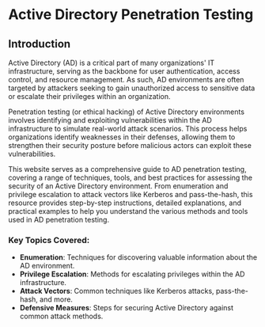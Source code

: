 # Active Directory Penetration Testing

## Introduction

Active Directory (AD) is a critical part of many organizations' IT infrastructure, serving as the backbone for user authentication, access control, and resource management. As such, AD environments are often targeted by attackers seeking to gain unauthorized access to sensitive data or escalate their privileges within an organization.

Penetration testing (or ethical hacking) of Active Directory environments involves identifying and exploiting vulnerabilities within the AD infrastructure to simulate real-world attack scenarios. This process helps organizations identify weaknesses in their defenses, allowing them to strengthen their security posture before malicious actors can exploit these vulnerabilities.

This website serves as a comprehensive guide to AD penetration testing, covering a range of techniques, tools, and best practices for assessing the security of an Active Directory environment. From enumeration and privilege escalation to attack vectors like Kerberos and pass-the-hash, this resource provides step-by-step instructions, detailed explanations, and practical examples to help you understand the various methods and tools used in AD penetration testing.


### Key Topics Covered:
- **Enumeration**: Techniques for discovering valuable information about the AD environment.
- **Privilege Escalation**: Methods for escalating privileges within the AD infrastructure.
- **Attack Vectors**: Common techniques like Kerberos attacks, pass-the-hash, and more.
- **Defensive Measures**: Steps for securing Active Directory against common attack methods.
